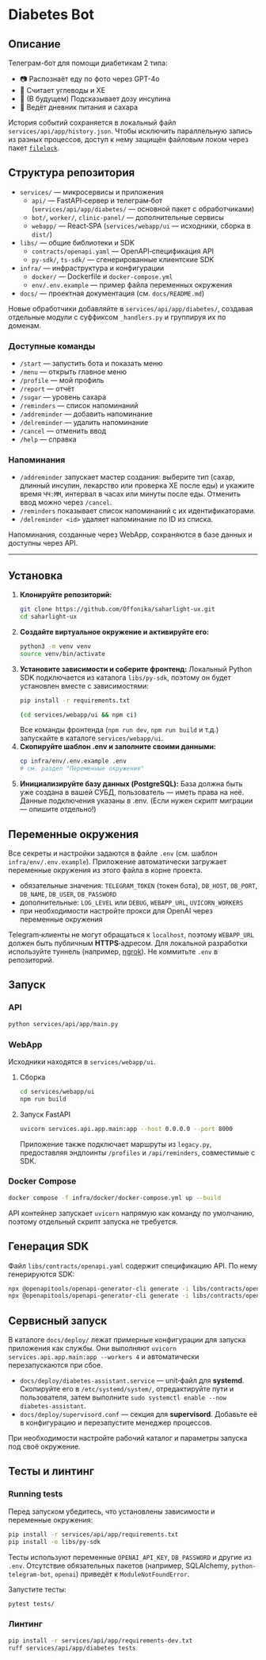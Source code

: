 # Diabetes Bot

## Описание

Телеграм-бот для помощи диабетикам 2 типа:
- 📷 Распознаёт еду по фото через GPT-4o
- 🥗 Считает углеводы и ХЕ
- 💉 (В будущем) Подсказывает дозу инсулина
- 📒 Ведёт дневник питания и сахара

История событий сохраняется в локальный файл `services/api/app/history.json`. Чтобы исключить параллельную запись из разных процессов, доступ к нему защищён файловым локом через пакет [`filelock`](https://pypi.org/project/filelock/).

## Структура репозитория

- `services/` — микросервисы и приложения
  - `api/` — FastAPI‑сервер и телеграм‑бот (`services/api/app/diabetes/` — основной пакет с обработчиками)
  - `bot/`, `worker/`, `clinic-panel/` — дополнительные сервисы
  - `webapp/` — React‑SPA (`services/webapp/ui` — исходники, сборка в `dist/`)
- `libs/` — общие библиотеки и SDK
  - `contracts/openapi.yaml` — OpenAPI‑спецификация API
  - `py-sdk/`, `ts-sdk/` — сгенерированные клиентские SDK
- `infra/` — инфраструктура и конфигурации
  - `docker/` — Dockerfile и `docker-compose.yml`
  - `env/.env.example` — пример файла переменных окружения
- `docs/` — проектная документация (см. `docs/README.md`)

Новые обработчики добавляйте в `services/api/app/diabetes/`, создавая отдельные модули с суффиксом `_handlers.py` и группируя их по доменам.

### Доступные команды

- `/start` — запустить бота и показать меню
- `/menu` — открыть главное меню
- `/profile` — мой профиль
- `/report` — отчёт
- `/sugar` — уровень сахара
- `/reminders` — список напоминаний
- `/addreminder` — добавить напоминание
- `/delreminder` — удалить напоминание
- `/cancel` — отменить ввод
- `/help` — справка

### Напоминания

- `/addreminder` запускает мастер создания: выберите тип (сахар, длинный инсулин, лекарство или проверка ХЕ после еды) и укажите время `ЧЧ:ММ`, интервал в часах или минуты после еды. Отменить ввод можно через `/cancel`.
- `/reminders` показывает список напоминаний с их идентификаторами.
- `/delreminder <id>` удаляет напоминание по ID из списка.

Напоминания, созданные через WebApp, сохраняются в базе данных и доступны через API.

---

## Установка

1. **Клонируйте репозиторий:**
   ```bash
   git clone https://github.com/Offonika/saharlight-ux.git
   cd saharlight-ux
   ```
2. **Создайте виртуальное окружение и активируйте его:**
   ```bash
   python3 -m venv venv
   source venv/bin/activate
   ```
3. **Установите зависимости и соберите фронтенд:**
   Локальный Python SDK подключается из каталога `libs/py-sdk`, поэтому он будет установлен вместе с зависимостями:
   ```bash
   pip install -r requirements.txt

   (cd services/webapp/ui && npm ci)

   ```
   Все команды фронтенда (`npm run dev`, `npm run build` и т.д.) запускайте в каталоге `services/webapp/ui`.
4. **Скопируйте шаблон .env и заполните своими данными:**
   ```bash
   cp infra/env/.env.example .env
   # см. раздел "Переменные окружения"
   ```
5. **Инициализируйте базу данных (PostgreSQL):**
   База должна быть уже создана в вашей СУБД, пользователь — иметь права на неё.
   Данные подключения указаны в .env.
   (Если нужен скрипт миграции — опишите отдельно!)


## Переменные окружения

Все секреты и настройки задаются в файле `.env` (см. шаблон `infra/env/.env.example`).
Приложение автоматически загружает переменные окружения из этого файла в корне проекта.

- обязательные значения: `TELEGRAM_TOKEN` (токен бота), `DB_HOST`, `DB_PORT`, `DB_NAME`, `DB_USER`, `DB_PASSWORD`
- дополнительные: `LOG_LEVEL` или `DEBUG`, `WEBAPP_URL`, `UVICORN_WORKERS`
- при необходимости настройте прокси для OpenAI через переменные окружения

Telegram‑клиенты не могут обращаться к `localhost`, поэтому `WEBAPP_URL` должен быть публичным **HTTPS**‑адресом. Для локальной разработки используйте туннель (например, [ngrok](https://ngrok.com/)).
Не коммитьте `.env` в репозиторий.

## Запуск

### API
```bash
python services/api/app/main.py
```

### WebApp
Исходники находятся в `services/webapp/ui`.

1. Сборка
   ```bash
   cd services/webapp/ui
   npm run build
   ```
2. Запуск FastAPI
   ```bash
   uvicorn services.api.app.main:app --host 0.0.0.0 --port 8000
   ```
   Приложение также подключает маршруты из `legacy.py`, предоставляя эндпоинты `/profiles` и `/api/reminders`, совместимые с SDK.

### Docker Compose
```bash
docker compose -f infra/docker/docker-compose.yml up --build
```
API контейнер запускает `uvicorn` напрямую как команду по умолчанию, поэтому отдельный скрипт запуска не требуется.

## Генерация SDK

Файл `libs/contracts/openapi.yaml` содержит спецификацию API. По нему генерируются SDK:

```bash
npx @openapitools/openapi-generator-cli generate -i libs/contracts/openapi.yaml -g python -o libs/py-sdk
npx @openapitools/openapi-generator-cli generate -i libs/contracts/openapi.yaml -g typescript-fetch -o libs/ts-sdk
```

## Сервисный запуск

В каталоге `docs/deploy/` лежат примерные конфигурации для запуска приложения как службы.
Они выполняют `uvicorn services.api.app.main:app --workers 4` и автоматически перезапускаются при сбое.

- `docs/deploy/diabetes-assistant.service` — unit‑файл для **systemd**. Скопируйте его в `/etc/systemd/system/`, отредактируйте пути и пользователя, затем выполните `sudo systemctl enable --now diabetes-assistant`.
- `docs/deploy/supervisord.conf` — секция для **supervisord**. Добавьте её в конфигурацию и перезапустите менеджер процессов.

При необходимости настройте рабочий каталог и параметры запуска под своё окружение.

## Тесты и линтинг

### Running tests

Перед запуском убедитесь, что установлены зависимости и переменные окружения:

```bash
pip install -r services/api/app/requirements.txt
pip install -e libs/py-sdk
```

Тесты используют переменные `OPENAI_API_KEY`, `DB_PASSWORD` и другие из `.env`.
Отсутствие обязательных пакетов (например, SQLAlchemy, `python-telegram-bot`, `openai`) приведёт к `ModuleNotFoundError`.

Запустите тесты:

```bash
pytest tests/
```

### Линтинг

```bash
pip install -r services/api/app/requirements-dev.txt
ruff services/api/app/diabetes tests
```
